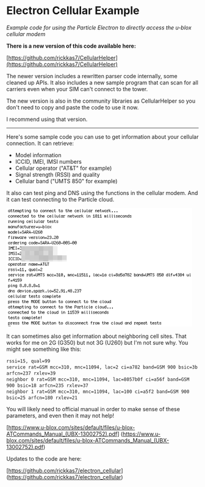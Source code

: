 # Electron Cellular Example

*Example code for using the Particle Electron to directly access the u-blox cellular modem*

**There is a new version of this code available here:**

[https://github.com/rickkas7/CellularHelper](https://github.com/rickkas7/CellularHelper)

The newer version includes a rewritten parser code internally, some cleaned up APIs. It also includes a new sample program that can scan for all carriers even when your SIM can't connect to the tower. 

The new version is also in the community libraries as CellularHelper so you don't need to copy and paste the code to use it now.

I recommend using that version.

---

Here's some sample code you can use to get information about your cellular connection. It can retrieve:

- Model information
- ICCID, IMEI, IMSI numbers
- Cellular operator ("AT&T" for example)
- Signal strength (RSSI) and quality
- Cellular band ("UMTS 850" for example)

It also can test ping and DNS using the functions in the cellular modem. And it can test connecting to the Particle cloud.

![Serial Terminal Example](screen.png)

It can sometimes also get information about neighboring cell sites. That works for me on 2G (G350) but not 3G (U260) but I'm not sure why. You might see something like this:

```
rssi=15, qual=99
service rat=GSM mcc=310, mnc=11094, lac=2 ci=a782 band=GSM 900 bsic=3b arfcn=237 rxlev=39
neighbor 0 rat=GSM mcc=310, mnc=11094, lac=8057b0f ci=a56f band=GSM 900 bsic=18 arfcn=235 rxlev=37
neighbor 1 rat=GSM mcc=310, mnc=11094, lac=100 ci=a5f2 band=GSM 900 bsic=25 arfcn=180 rxlev=21
```

You will likely need to official manual in order to make sense of these parameters, and even then it may not help!

[https://www.u-blox.com/sites/default/files/u-blox-ATCommands_Manual_(UBX-13002752).pdf] (https://www.u-blox.com/sites/default/files/u-blox-ATCommands_Manual_(UBX-13002752).pdf)

Updates to the code are here:

[https://github.com/rickkas7/electron_cellular] (https://github.com/rickkas7/electron_cellular)


